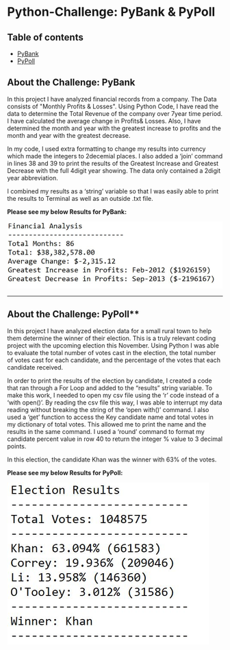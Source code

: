 # Python-Challenge: PyBank &amp; PyPoll

## Table of contents
* [PyBank](#About-the-Challenge:-PyBank)
* [PyPoll](#About-the-Challenge:-PyPoll)

## About the Challenge: PyBank 

In this project I have analyzed financial records from a company. The Data consists of "Monthly Profits & Losses". Using Python Code, I have read the data to determine the Total Revenue of the company over 7year time period. I have calculated the average change in Profits& Losses. Also, I have determined the month and year with the greatest increase to profits and the month and year with the greatest decrease.

In my code, I used extra formatting to change my results into currency which made the integers to 2decemial places. I also added a ‘join’ command in lines 38 and 39 to print the results of the Greatest Increase and Greatest Decrease with the full 4digit year showing. The data only contained a 2digit year abbreviation. 

I combined my results as a ‘string’ variable so that I was easily able to print the results to Terminal as well as an outside .txt file. 

**Please see my below Results for PyBank:**

![PyBank Results](PyBank/Analysis/PyBankResults.png)

_______________________________________________________________________________________________________________________________________________

## About the Challenge: PyPoll**

In this project I have analyzed election data for a small rural town to help them determine the winner of their election. This is a truly relevant coding project with the upcoming election this November. Using Python I was able to evaluate the total number of votes cast in the election, the total number of votes cast for each candidate, and the percentage of the votes that each candidate received. 

In order to print the results of the election by candidate, I created a code that ran through a For Loop and added to the “results” string variable. To make this work, I needed to open my csv file using the ‘r’ code instead of a ‘with open()’. By reading the csv file this way, I was able to interrupt my data reading without breaking the string of the ‘open with()’ command. I also used a ‘get’ function to access the Key candidate name and total votes in my dictionary of total votes. This allowed me to print the name and the results in the same command. I used a ‘round’ command to format my candidate percent value in row 40 to return the integer % value to 3 decimal points. 

In this election, the candidate Khan was the winner with 63% of the votes. 

**Please see my below Results for PyPoll:**

![PyPoll Results](PyPoll/Analysis/PyPollResults.png)
